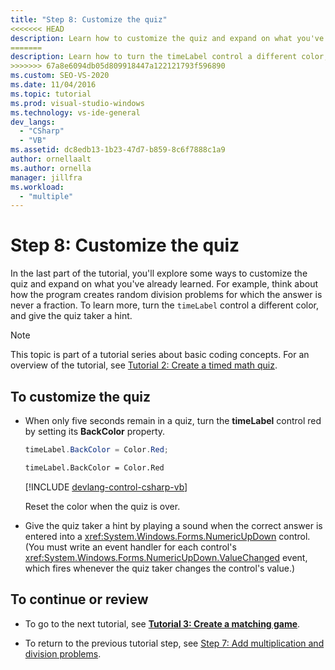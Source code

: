```yaml
---
title: "Step 8: Customize the quiz"
<<<<<<< HEAD
description: Learn how to customize the quiz and expand on what you've already learned.
=======
description: Learn how to turn the timeLabel control a different color, and give the quiz taker a hint.
>>>>>>> 67a8e6094db05d809918447a122121793f596890
ms.custom: SEO-VS-2020
ms.date: 11/04/2016
ms.topic: tutorial
ms.prod: visual-studio-windows
ms.technology: vs-ide-general
dev_langs:
  - "CSharp"
  - "VB"
ms.assetid: dc8edb13-1b23-47d7-b859-8c6f7888c1a9
author: ornellaalt
ms.author: ornella
manager: jillfra
ms.workload:
  - "multiple"
---
```

# Step 8: Customize the quiz

In the last part of the tutorial, you'll explore some ways to customize the quiz and expand on what you've already learned. For example, think about how the program creates random division problems for which the answer is never a fraction. To learn more, turn the `timeLabel` control a different color, and give the quiz taker a hint.

> [!NOTE]
> This topic is part of a tutorial series about basic coding concepts. For an overview of the tutorial, see [Tutorial 2: Create a timed math quiz](../ide/tutorial-2-create-a-timed-math-quiz.md).

## To customize the quiz

- When only five seconds remain in a quiz, turn the **timeLabel** control red by setting its **BackColor** property.

  ```csharp
  timeLabel.BackColor = Color.Red;
  ```

  ```vb
  timeLabel.BackColor = Color.Red
  ```

  [!INCLUDE [devlang-control-csharp-vb](./includes/devlang-control-csharp-vb.md)]

  Reset the color when the quiz is over.

- Give the quiz taker a hint by playing a sound when the correct answer is entered into a <xref:System.Windows.Forms.NumericUpDown> control. (You must write an event handler for each control's <xref:System.Windows.Forms.NumericUpDown.ValueChanged> event, which fires whenever the quiz taker changes the control's value.)

## To continue or review

- To go to the next tutorial, see **[Tutorial 3: Create a matching game](../ide/tutorial-3-create-a-matching-game.md)**.

- To return to the previous tutorial step, see [Step 7: Add multiplication and division problems](../ide/step-7-add-multiplication-and-division-problems.md).
